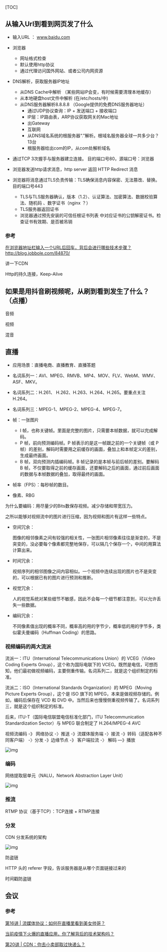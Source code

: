[TOC]



## 从输入Url到看到网页发了什么

- 输入URL ： www.baidu.com

- 浏览器
  - 网址格式检查
  - 默认使用http协议
  - 通过代理访问国外网站、或者公司内网资源
- DNS解析，获取服务器IP地址
  - 从DNS Cache中解析 （某些网站IP会变，有时候需要清理本地缓存）
  - 从本地硬盘host文件中解析 (在/etc/hosts/中)
  - 从DNS服务器解析8.8.8.8 （Google提供的免费DNS服务器地址）
    - 通过UDP协议查询：IP + 发送端口 + 接收端口
    - IP层：IP路由表，ARP协议获取网关的Mac地址
    - 出Gateway
    - 互联网
    - 从DNS域名系统的根服务器“.”解析。根域名服务器全球一共多少台？13台
    - 根服务器给出com的IP，从com处解析域名
- 通过TCP 3次握手与服务器建立连接。 目的端口号80，源端口号：浏览器
- 浏览器发送http请求消息，http server 返回 HTTP Redirect 消息
- 浏览器将消息通过TLS负责传输：TLS确保消息内容保密、无法篡改、替换。目的端口号443
  - TLS与TLS服务器确认，版本（1.2）、认证算法、加密算法、数据校验算法、随机码 、数字证书（nginx ？）
  - TLS服务器返回证书
  - 浏览器通过预先安装的可信任根证书列表 中对应证书的公钥解密证书。检查证书有效期、是否被吊销



### 参考

[在浏览器地址栏输入一个URL后回车，背后会进行哪些技术步骤？](https://www.zhihu.com/question/34873227)
http://blog.jobbole.com/84870/



讲一下CDN

Http的持久连接，Keep-Alive



## 如果是用抖音刷视频呢，从刷到看到发生了什么？  （点播）

音频

视频

混音



## 直播

- 应用场景：直播电商、直播教育、直播答题



- 名词系列一：AVI、MPEG、RMVB、MP4、MOV、FLV、WebM、WMV、ASF、MKV。

- 名词系列二：H.261、 H.262、H.263、H.264、H.265。要重点关注 H.264。

- 名词系列三：MPEG-1、MPEG-2、MPEG-4、MPEG-7。
- 帧：一张图片
  - I 帧，也称关键帧。里面是完整的图片，只需要本帧数据，就可以完成解码。
  - P 帧，前向预测编码帧。P 帧表示的是这一帧跟之前的一个关键帧（或 P 帧）的差别，解码时需要用之前缓存的画面，叠加上和本帧定义的差别，生成最终画面。
  - B 帧，双向预测内插编码帧。B 帧记录的是本帧与前后帧的差别。要解码 B 帧，不仅要取得之前的缓存画面，还要解码之后的画面，通过前后画面的数据与本帧数据的叠加，取得最终的画面。
- 帧率（FPS）：每秒帧的数目。
- 像素、RBG



为什么要编码：用尽量少的Bits数保存视频。减少存储和带宽压力。



之所以能够对视频流中的图片进行压缩，因为视频和图片有这样一些特点。

- 空间冗余：

  图像的相邻像素之间有较强的相关性，一张图片相邻像素往往是渐变的，不是突变的，没必要每个像素都完整地保存，可以隔几个保存一个，中间的用算法计算出来。

- 时间冗余：

  视频序列的相邻图像之间内容相似。一个视频中连续出现的图片也不是突变的，可以根据已有的图片进行预测和推断。

- 视觉冗余：

  人的视觉系统对某些细节不敏感，因此不会每一个细节都注意到，可以允许丢失一些数据。

- 编码冗余：

  不同像素值出现的概率不同，概率高的用的字节少，概率低的用的字节多，类似霍夫曼编码（Huffman Coding）的思路。



### 视频编码的两大流派

流派一：ITU（International Telecommunications Union）的 VCEG（Video Coding Experts Group），这个称为国际电联下的 VCEG。既然是电信，可想而知，他们最初做视频编码，主要侧重传输。名词系列二，就是这个组织制定的标准。

流派二：ISO（International Standards Organization）的 MPEG（Moving Picture Experts Group），这个是 ISO 旗下的 MPEG，本来是做视频存储的。例如，编码后保存在 VCD 和 DVD 中。当然后来也慢慢侧重视频传输了。名词系列三，就是这个组织制定的标准。

后来，ITU-T（国际电信联盟电信标准化部门，ITU Telecommunication Standardization Sector）与 MPEG 联合制定了 H.264/MPEG-4 AVC



视频流编码 -》 网络协议 -〉推送 -》流媒体服务端 -〉接流 -》转码（适配各种不同客户端） -〉分发 -》边缘节点 -》 客户端拉流 -〉 解码 —》播放 

![img](./asset/e4d4b538c434ec0eade37028a34391f8.png)

### 编码

网络提取层单元（NALU，Network Abstraction Layer Unit）

![img](./asset/42dcd0705e3b1bad05d59fd9d6707d60.png)

### 推流

RTMP 协议（基于TCP）：TCP连接 + RTMP连接



### 分发

CDN 分发系统的架构

![img](./asset/d8c77f59d6b7ac894b5192252239cfcc.png)



防盗链

HTTP 头的 referer 字段，告诉服务器是从哪个页面链接过来的

时间戳防盗链



## 会议





### 参考

[第16讲 | 流媒体协议：如何在直播里看到美女帅哥？](https://time.geekbang.org/column/article/9688?utm_source=pinpaizhuanqu&utm_medium=geektime&utm_campaign=guanwang&utm_term=guanwang&utm_content=0511)

[当前疫情下火爆的直播应用，你了解背后的技术架构吗？](https://mp.weixin.qq.com/s/j83tA9T5GmKt9gU8ps-ZGw)

[第20讲 | CDN：你去小卖部取过快递么？](https://time.geekbang.org/column/article/10085?utm_source=pinpaizhuanqu&utm_medium=geektime&utm_campaign=guanwang&utm_term=guanwang&utm_content=0511)





